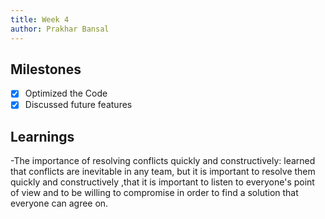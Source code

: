 ```yaml
---
title: Week 4
author: Prakhar Bansal
---
```


## Milestones

- [x] Optimized the Code
- [x] Discussed future features

## Learnings

-The importance of resolving conflicts quickly and constructively: learned that conflicts are inevitable in any team, but it is important to resolve them quickly and constructively ,that it is important to listen to everyone's point of view and to be willing to compromise in order to find a solution that everyone can agree on.
